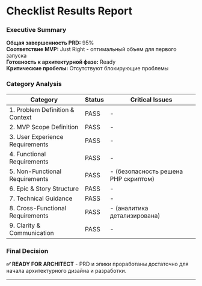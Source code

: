 # Checklist Results Report

### Executive Summary

**Общая завершенность PRD:** 95%  
**Соответствие MVP:** Just Right - оптимальный объем для первого запуска  
**Готовность к архитектурной фазе:** Ready  
**Критические пробелы:** Отсутствуют блокирующие проблемы

### Category Analysis

| Category                         | Status | Critical Issues |
| -------------------------------- | ------ | --------------- |
| 1. Problem Definition & Context  | PASS   | - |
| 2. MVP Scope Definition          | PASS   | - |
| 3. User Experience Requirements  | PASS   | - |
| 4. Functional Requirements       | PASS   | - |
| 5. Non-Functional Requirements   | PASS   | - (безопасность решена PHP скриптом) |
| 6. Epic & Story Structure        | PASS   | - |
| 7. Technical Guidance            | PASS   | - |
| 8. Cross-Functional Requirements | PASS   | - (аналитика детализирована) |
| 9. Clarity & Communication       | PASS   | - |

### Final Decision

**✅ READY FOR ARCHITECT** - PRD и эпики проработаны достаточно для начала архитектурного дизайна и разработки.

---
